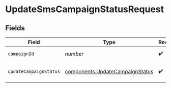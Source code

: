 # UpdateSmsCampaignStatusRequest


## Fields

| Field                                                                          | Type                                                                           | Required                                                                       | Description                                                                    |
| ------------------------------------------------------------------------------ | ------------------------------------------------------------------------------ | ------------------------------------------------------------------------------ | ------------------------------------------------------------------------------ |
| `campaignId`                                                                   | *number*                                                                       | :heavy_check_mark:                                                             | id of the campaign                                                             |
| `updateCampaignStatus`                                                         | [components.UpdateCampaignStatus](../../models/shared/updatecampaignstatus.md) | :heavy_check_mark:                                                             | Status of the campaign.                                                        |